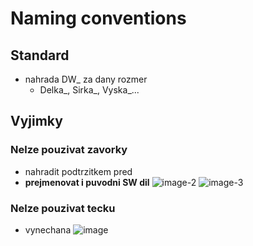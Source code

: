 # Naming conventions
## Standard
- nahrada DW_ za dany rozmer
  - Delka_, Sirka_, Vyska_...
## Vyjimky
### Nelze pouzivat zavorky
- nahradit podtrzitkem pred
- **prejmenovat i puvodni SW dil**
![image-2](https://github.com/user-attachments/assets/09c093ba-9e9a-4b41-a220-694a2858b8c6)
![image-3](https://github.com/user-attachments/assets/a7bac692-61f2-42b8-be22-f370f4d9dcb3)


### Nelze pouzivat tecku
- vynechana
![image](https://github.com/user-attachments/assets/3e56f963-5895-4ce6-935d-660ff09aef2d)
